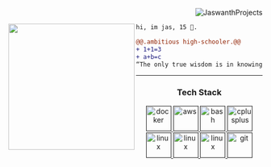 <p align="right"> <img src="https://komarev.com/ghpvc/?username=JaswanthProjects&label=Profile%20views&color=ce9927&style=flat" alt="JaswanthProjects" /> </p>
<img align="left" height="250" src="https://github.com/snipe/animated-gifs/blob/master/welcome-friendly/sit-with-me.gif"/>

```diff
hi, im jas, 15 🔮.

@@.ambitious high-schooler.@@
+ 1+1=3
+ a+b=c
“The only true wisdom is in knowing you know nothing.” - Socrates

```
------



<h3 align="center">Tech Stack</h3>
<p align="center"> 
<a href="" target="_blank"> <img src="https://cdn.jsdelivr.net/gh/devicons/devicon@latest/icons/html5/html5-plain-wordmark.svg"  alt="docker" width="50" height="50"/> </a> 
<a href="" target="_blank"> <img src="https://cdn.jsdelivr.net/gh/devicons/devicon@latest/icons/css3/css3-original-wordmark.svg" alt="aws" width="50" height="50"/> </a> 
<a href="" target="_blank"> <img src="https://cdn.jsdelivr.net/gh/devicons/devicon@latest/icons/python/python-original-wordmark.svg" alt="bash" width="50" height="50"/> </a> 
<a href="" target="_blank"> <img src="https://cdn.jsdelivr.net/gh/devicons/devicon@latest/icons/cplusplus/cplusplus-original.svg" alt="cplusplus" width="50" height="50"/> </a>
<a href="" target="_blank"> <img src="https://cdn.jsdelivr.net/gh/devicons/devicon@latest/icons/javascript/javascript-original.svg" alt="linux" width="50" height="50"/> </a>
<a href="" target="_blank"> <img src="https://cdn.jsdelivr.net/gh/devicons/devicon@latest/icons/java/java-original.svg" alt="linux" width="50" height="50"/> </a>
<a href="" target="_blank"> <img src="https://cdn.jsdelivr.net/gh/devicons/devicon@latest/icons/mysql/mysql-original-wordmark.svg" alt="linux" width="50" height="50"/> </a>
<a href="" target="_blank"> <img src="https://cdn.jsdelivr.net/gh/devicons/devicon@latest/icons/git/git-original.svg" alt="git" width="50" height="50"/> </a>
</p>









